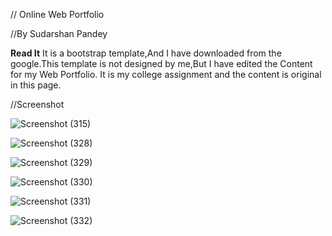 
// Online Web Portfolio

//By Sudarshan Pandey

**Read It**
It is a bootstrap template,And I have downloaded from the google.This template is not designed by me,But I have edited the Content for my Web Portfolio.
It is my college assignment and the content is original in this page. 

//Screenshot

![Screenshot (315)](https://user-images.githubusercontent.com/94542120/154125771-4ad1fdfe-f325-4b6c-ad3e-cb4c16333c3b.png)





![Screenshot (328)](https://user-images.githubusercontent.com/94542120/154994196-ff0c26c4-a5a7-44d7-8f9c-aa9e5d1c8fa9.png)




![Screenshot (329)](https://user-images.githubusercontent.com/94542120/154994242-2fb33989-2bde-4007-9bff-caefe1eda50d.png)




![Screenshot (330)](https://user-images.githubusercontent.com/94542120/154994279-7be2a162-a722-44be-ab69-2b179b35ed28.png)



![Screenshot (331)](https://user-images.githubusercontent.com/94542120/154994313-423dc12e-5555-43c2-a29d-862560139b61.png)




![Screenshot (332)](https://user-images.githubusercontent.com/94542120/154994329-7077da1c-cdff-47d2-98c6-ae398dcbf292.png)




